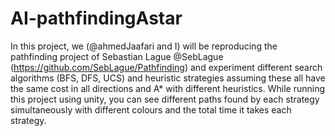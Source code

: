 # AI-pathfindingAstar
In this project, we (@ahmedJaafari and I) will be reproducing the pathfinding project of Sebastian Lague @SebLague (https://github.com/SebLague/Pathfinding) and experiment different search algorithms (BFS, DFS, UCS) and heuristic strategies assuming these all have the same cost in all directions and A* with different heuristics.
While running this project using unity, you can see different paths found by each strategy simultaneously with different colours and the total time it takes each strategy. 
